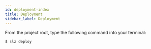 ```yaml
---
id: deployment-index
title: Deployment
sidebar_label: Deployment
---
```


From the project root, type the following command into your terminal:

```bash
$ slz deploy
```
